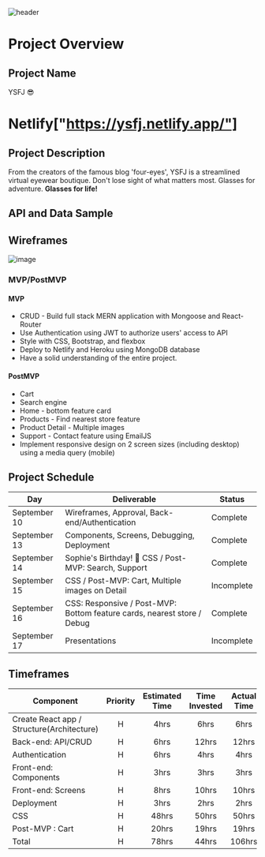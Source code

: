 ![header](https://capsule-render.vercel.app/api?type=waving&color=black&height=300&section=header&text=😎YSFJ🤓&fontSize=90&fontColor=FFFFFF)

# Project Overview

## Project Name

YSFJ 😎
# Netlify["https://ysfj.netlify.app/"]

## Project Description

From the creators of the famous blog 'four-eyes', YSFJ is a streamlined virtual eyewear boutique. Don't lose sight of what matters most. Glasses for adventure. **Glasses for life!**

## API and Data Sample

## Wireframes

![image](https://user-images.githubusercontent.com/78275456/132880851-aa4ce9a4-a5a4-451c-b16c-8ee68de5b579.png)

### MVP/PostMVP

#### MVP

- CRUD - Build full stack MERN application with Mongoose and React-Router
- Use Authentication using JWT to authorize users' access to API
- Style with CSS, Bootstrap, and flexbox
- Deploy to Netlify and Heroku using MongoDB database
- Have a solid understanding of the entire project.

#### PostMVP

- Cart
- Search engine
- Home - bottom feature card
- Products - Find nearest store feature
- Product Detail - Multiple images
- Support - Contact feature using EmailJS
- Implement responsive design on 2 screen sizes (including desktop) using a media query (mobile)

## Project Schedule

| Day          | Deliverable                                                             | Status     |
| ------------ | ----------------------------------------------------------------------- | ---------- |
| September 10 | Wireframes, Approval, Back-end/Authentication                           | Complete   |
| September 13 | Components, Screens, Debugging, Deployment                              | Complete   |
| September 14 | Sophie's Birthday! 🥳 CSS / Post-MVP: Search, Support                   | Complete   |
| September 15 | CSS / Post-MVP: Cart, Multiple images on Detail                         | Incomplete |
| September 16 | CSS: Responsive / Post-MVP: Bottom feature cards, nearest store / Debug | Complete   |
| September 17 | Presentations                                                           | Incomplete |

## Timeframes

| Component                                  | Priority | Estimated Time | Time Invested | Actual Time |
| ------------------------------------------ | :------: | :------------: | :-----------: | :---------: |
| Create React app / Structure(Architecture) |    H     |      4hrs      |     6hrs      |    6hrs     |
| Back-end: API/CRUD                         |    H     |      6hrs      |     12hrs     |    12hrs    |
| Authentication                             |    H     |      6hrs      |     4hrs      |    4hrs     |
| Front-end: Components                      |    H     |      3hrs      |     3hrs      |    3hrs     |
| Front-end: Screens                         |    H     |      8hrs      |     10hrs     |    10hrs    |
| Deployment                                 |    H     |      3hrs      |     2hrs      |    2hrs     |
| CSS                                        |    H     |     48hrs      |     50hrs     |    50hrs    |
| Post-MVP : Cart                            |    H     |     20hrs      |     19hrs     |    19hrs    |
| Total                                      |    H     |     78hrs      |     44hrs     |   106hrs    |
